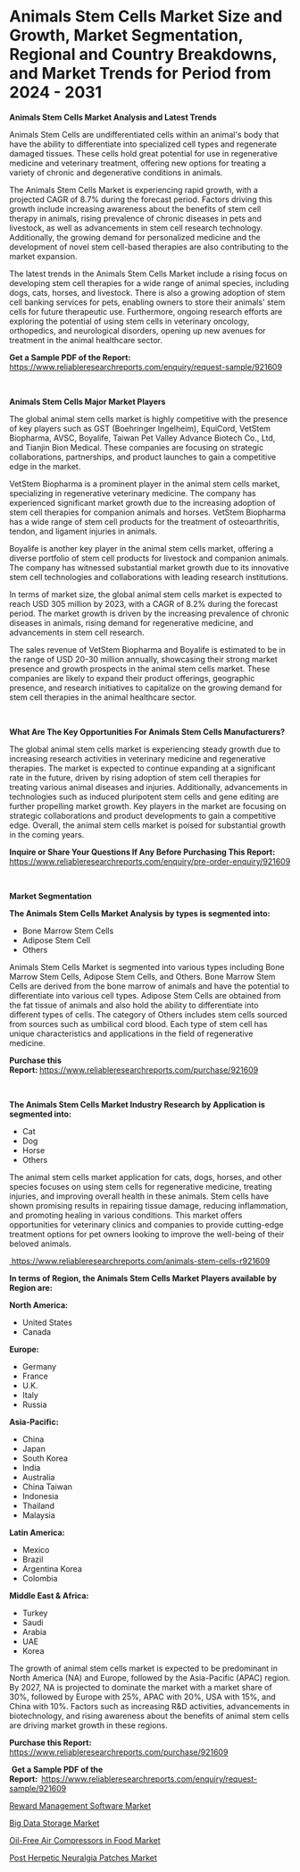 <p><h1>Animals Stem Cells Market Size and Growth, Market Segmentation, Regional and Country Breakdowns, and Market Trends for Period from 2024 -  2031</h1></p><p><strong>Animals Stem Cells Market Analysis and Latest Trends</strong></p>
<p><p>Animals Stem Cells are undifferentiated cells within an animal's body that have the ability to differentiate into specialized cell types and regenerate damaged tissues. These cells hold great potential for use in regenerative medicine and veterinary treatment, offering new options for treating a variety of chronic and degenerative conditions in animals.</p><p>The Animals Stem Cells Market is experiencing rapid growth, with a projected CAGR of 8.7% during the forecast period. Factors driving this growth include increasing awareness about the benefits of stem cell therapy in animals, rising prevalence of chronic diseases in pets and livestock, as well as advancements in stem cell research technology. Additionally, the growing demand for personalized medicine and the development of novel stem cell-based therapies are also contributing to the market expansion.</p><p>The latest trends in the Animals Stem Cells Market include a rising focus on developing stem cell therapies for a wide range of animal species, including dogs, cats, horses, and livestock. There is also a growing adoption of stem cell banking services for pets, enabling owners to store their animals' stem cells for future therapeutic use. Furthermore, ongoing research efforts are exploring the potential of using stem cells in veterinary oncology, orthopedics, and neurological disorders, opening up new avenues for treatment in the animal healthcare sector.</p></p>
<p><strong>Get a Sample PDF of the Report:&nbsp;</strong> <a href="https://www.reliableresearchreports.com/enquiry/request-sample/921609">https://www.reliableresearchreports.com/enquiry/request-sample/921609</a></p>
<p>&nbsp;</p>
<p><strong>Animals Stem Cells Major Market Players</strong></p>
<p><p>The global animal stem cells market is highly competitive with the presence of key players such as GST (Boehringer Ingelheim), EquiCord, VetStem Biopharma, AVSC, Boyalife, Taiwan Pet Valley Advance Biotech Co., Ltd, and Tianjin Bion Medical. These companies are focusing on strategic collaborations, partnerships, and product launches to gain a competitive edge in the market.</p><p>VetStem Biopharma is a prominent player in the animal stem cells market, specializing in regenerative veterinary medicine. The company has experienced significant market growth due to the increasing adoption of stem cell therapies for companion animals and horses. VetStem Biopharma has a wide range of stem cell products for the treatment of osteoarthritis, tendon, and ligament injuries in animals.</p><p>Boyalife is another key player in the animal stem cells market, offering a diverse portfolio of stem cell products for livestock and companion animals. The company has witnessed substantial market growth due to its innovative stem cell technologies and collaborations with leading research institutions.</p><p>In terms of market size, the global animal stem cells market is expected to reach USD 305 million by 2023, with a CAGR of 8.2% during the forecast period. The market growth is driven by the increasing prevalence of chronic diseases in animals, rising demand for regenerative medicine, and advancements in stem cell research.</p><p>The sales revenue of VetStem Biopharma and Boyalife is estimated to be in the range of USD 20-30 million annually, showcasing their strong market presence and growth prospects in the animal stem cells market. These companies are likely to expand their product offerings, geographic presence, and research initiatives to capitalize on the growing demand for stem cell therapies in the animal healthcare sector.</p></p>
<p>&nbsp;</p>
<p><strong>What Are The Key Opportunities For Animals Stem Cells Manufacturers?</strong></p>
<p><p>The global animal stem cells market is experiencing steady growth due to increasing research activities in veterinary medicine and regenerative therapies. The market is expected to continue expanding at a significant rate in the future, driven by rising adoption of stem cell therapies for treating various animal diseases and injuries. Additionally, advancements in technologies such as induced pluripotent stem cells and gene editing are further propelling market growth. Key players in the market are focusing on strategic collaborations and product developments to gain a competitive edge. Overall, the animal stem cells market is poised for substantial growth in the coming years.</p></p>
<p><strong>Inquire or Share Your Questions If Any Before Purchasing This Report:</strong> <a href="https://www.reliableresearchreports.com/enquiry/pre-order-enquiry/921609">https://www.reliableresearchreports.com/enquiry/pre-order-enquiry/921609</a></p>
<p>&nbsp;</p>
<p><strong>Market Segmentation</strong></p>
<p><strong>The Animals Stem Cells Market Analysis by types is segmented into:</strong></p>
<p><ul><li>Bone Marrow Stem Cells</li><li>Adipose Stem Cell</li><li>Others</li></ul></p>
<p><p>Animals Stem Cells Market is segmented into various types including Bone Marrow Stem Cells, Adipose Stem Cells, and Others. Bone Marrow Stem Cells are derived from the bone marrow of animals and have the potential to differentiate into various cell types. Adipose Stem Cells are obtained from the fat tissue of animals and also hold the ability to differentiate into different types of cells. The category of Others includes stem cells sourced from sources such as umbilical cord blood. Each type of stem cell has unique characteristics and applications in the field of regenerative medicine.</p></p>
<p><strong>Purchase this Report:&nbsp;</strong><a href="https://www.reliableresearchreports.com/purchase/921609">https://www.reliableresearchreports.com/purchase/921609</a></p>
<p>&nbsp;</p>
<p><strong>The Animals Stem Cells Market Industry Research by Application is segmented into:</strong></p>
<p><ul><li>Cat</li><li>Dog</li><li>Horse</li><li>Others</li></ul></p>
<p><p>The animal stem cells market application for cats, dogs, horses, and other species focuses on using stem cells for regenerative medicine, treating injuries, and improving overall health in these animals. Stem cells have shown promising results in repairing tissue damage, reducing inflammation, and promoting healing in various conditions. This market offers opportunities for veterinary clinics and companies to provide cutting-edge treatment options for pet owners looking to improve the well-being of their beloved animals.</p></p>
<p><a href="https://www.reliableresearchreports.com/animals-stem-cells-r921609">&nbsp;https://www.reliableresearchreports.com/animals-stem-cells-r921609</a></p>
<p><strong>In terms of Region, the Animals Stem Cells Market Players available by Region are:</strong></p>
<p>
    <p> <strong> North America: </strong>
        <ul>
            <li>United States</li>
            <li>Canada</li>
        </ul>
        </p> 
    <p> <strong> Europe: </strong>
        <ul>
            <li>Germany</li>
            <li>France</li>
            <li>U.K.</li>
            <li>Italy</li>
            <li>Russia</li>
        </ul>
        </p> 
    <p> <strong> Asia-Pacific: </strong>
        <ul>
            <li>China</li>
            <li>Japan</li>
            <li>South Korea</li>
            <li>India</li>
            <li>Australia</li>
            <li>China Taiwan</li>
            <li>Indonesia</li>
            <li>Thailand</li>
            <li>Malaysia</li>
        </ul>
        </p> 
    <p> <strong> Latin America: </strong>
        <ul>
            <li>Mexico</li>
            <li>Brazil</li>
            <li>Argentina Korea</li>
            <li>Colombia</li>
        </ul>
        </p> 
    <p> <strong> Middle East & Africa: </strong>
        <ul>
            <li>Turkey</li>
            <li>Saudi</li>
            <li>Arabia</li>
            <li>UAE</li>
            <li>Korea</li>
        </ul>
    </p>
    </p>
<p><p>The growth of animal stem cells market is expected to be predominant in North America (NA) and Europe, followed by the Asia-Pacific (APAC) region. By 2027, NA is projected to dominate the market with a market share of 30%, followed by Europe with 25%, APAC with 20%, USA with 15%, and China with 10%. Factors such as increasing R&D activities, advancements in biotechnology, and rising awareness about the benefits of animal stem cells are driving market growth in these regions.</p></p>
<p><strong>Purchase this Report: </strong><a href="https://www.reliableresearchreports.com/purchase/921609">https://www.reliableresearchreports.com/purchase/921609</a></p>
<p>&nbsp;<strong>Get a Sample PDF of the Report:&nbsp;&nbsp;</strong><a href="https://www.reliableresearchreports.com/enquiry/request-sample/921609">https://www.reliableresearchreports.com/enquiry/request-sample/921609</a></p>
<p><strong></strong></p>
<p><p><a href="https://github.com/IzaiahBartell/Market-Research-Report-List-1/blob/main/reward-management-software-market.md">Reward Management Software Market</a></p><p><a href="https://github.com/Valeridd446677/Market-Research-Report-List-1/blob/main/big-data-storage-market.md">Big Data Storage Market</a></p><p><a href="https://www.linkedin.com/pulse/oil-free-air-compressors-food-market-analysis-its-cagr-u49fc">Oil-Free Air Compressors in Food Market</a></p><p><a href="https://www.linkedin.com/pulse/post-herpetic-neuralgia-patches-market-insights-cagr-i0cdc">Post Herpetic Neuralgia Patches Market</a></p></p>